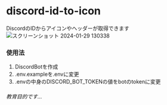 # discord-id-to-icon
DiscordのIDからアイコンやヘッダーが取得できます
![スクリーンショット 2024-01-29 130338](https://github.com/nlaocs/discord-id-to-icon/assets/113911070/2caa99a3-f49c-4aae-b8d9-eacb1677051d)

### 使用法
1. DiscordBotを作成
1. .env.exampleを.envに変更
1. .envの中身のDISCORD_BOT_TOKENの値をbotのtokenに変更

###### 教育目的です...
